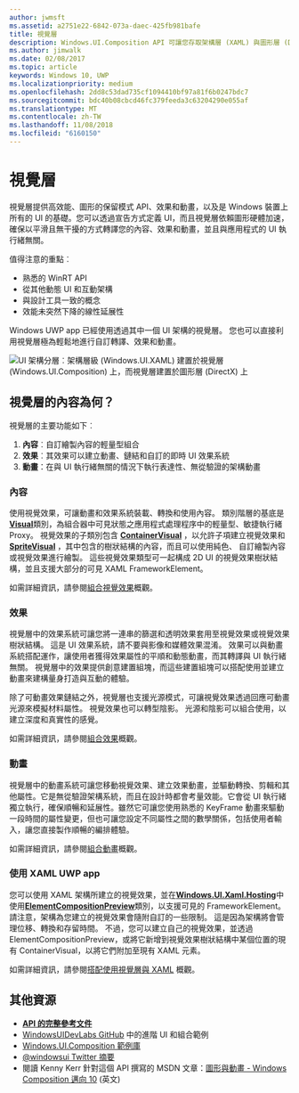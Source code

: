 ```yaml
---
author: jwmsft
ms.assetid: a2751e22-6842-073a-daec-425fb981bafe
title: 視覺層
description: Windows.UI.Composition API 可讓您存取架構層 (XAML) 與圖形層 (DirectX) 之間的組合層。
ms.author: jimwalk
ms.date: 02/08/2017
ms.topic: article
keywords: Windows 10, UWP
ms.localizationpriority: medium
ms.openlocfilehash: 2dd8c53dad735cf1094410bf97a81f6b0247bdc7
ms.sourcegitcommit: bdc40b08cbcd46fc379feeda3c63204290e055af
ms.translationtype: MT
ms.contentlocale: zh-TW
ms.lasthandoff: 11/08/2018
ms.locfileid: "6160150"
---
```

# <a name="visual-layer"></a>視覺層

視覺層提供高效能、圖形的保留模式 API、效果和動畫，以及是 Windows 裝置上所有的 UI 的基礎。您可以透過宣告方式定義 UI，而且視覺層依賴圖形硬體加速，確保以平滑且無干擾的方式轉譯您的內容、效果和動畫，並且與應用程式的 UI 執行緒無關。

值得注意的重點︰

* 熟悉的 WinRT API
* 從其他動態 UI 和互動架構
* 與設計工具一致的概念
* 效能未突然下降的線性延展性

Windows UWP app 已經使用透過其中一個 UI 架構的視覺層。 您也可以直接利用視覺層極為輕鬆地進行自訂轉譯、效果和動畫。

![UI 架構分層︰架構層級 (Windows.UI.XAML) 建置於視覺層 (Windows.UI.Composition) 上，而視覺層建置於圖形層 (DirectX) 上](images/layers-win-ui-composition.png)

## <a name="whats-in-the-visual-layer"></a>視覺層的內容為何？

視覺層的主要功能如下︰

1. **內容**︰自訂繪製內容的輕量型組合
1. **效果**︰其效果可以建立動畫、鏈結和自訂的即時 UI 效果系統
1. **動畫**：在與 UI 執行緒無關的情況下執行表達性、無從驗證的架構動畫

### <a name="content"></a>內容

使用視覺效果，可讓動畫和效果系統裝載、轉換和使用內容。 類別階層的基底是[**Visual**](https://msdn.microsoft.com/library/windows/apps/Dn706858)類別，為組合器中可見狀態之應用程式處理程序中的輕量型、敏捷執行緒 Proxy。 視覺效果的子類別包含 [**ContainerVisual**](https://msdn.microsoft.com/library/windows/apps/Dn706810) ，以允許子項建立視覺效果和[**SpriteVisual**](https://msdn.microsoft.com/library/windows/apps/Mt589433) ，其中包含的樹狀結構的內容，而且可以使用純色、 自訂繪製內容或視覺效果進行繪製。 這些視覺效果類型可一起構成 2D UI 的視覺效果樹狀結構，並且支援大部分的可見 XAML FrameworkElement。

如需詳細資訊，請參閱[組合視覺效果](composition-visual-tree.md)概觀。

### <a name="effects"></a>效果

視覺層中的效果系統可讓您將一連串的篩選和透明效果套用至視覺效果或視覺效果樹狀結構。 這是 UI 效果系統，請不要與影像和媒體效果混淆。 效果可以與動畫系統搭配運作，讓使用者獲得效果屬性的平順和動態動畫，而其轉譯與 UI 執行緒無關。 視覺層中的效果提供創意建置組塊，而這些建置組塊可以搭配使用並建立動畫來建構量身打造與互動的體驗。

除了可動畫效果鏈結之外，視覺層也支援光源模式，可讓視覺效果透過回應可動畫光源來模擬材料屬性。 視覺效果也可以轉型陰影。 光源和陰影可以組合使用，以建立深度和真實性的感覺。

如需詳細資訊，請參閱[組合效果](composition-effects.md)概觀。

### <a name="animations"></a>動畫

視覺層中的動畫系統可讓您移動視覺效果、建立效果動畫，並驅動轉換、剪輯和其他屬性。它是無從驗證架構系統，而且在設計時都會考量效能。它會從 UI 執行緒獨立執行，確保順暢和延展性。雖然它可讓您使用熟悉的 KeyFrame 動畫來驅動一段時間的屬性變更，但也可讓您設定不同屬性之間的數學關係，包括使用者輸入，讓您直接製作順暢的編排體驗。

如需詳細資訊，請參閱[組合動畫](composition-animation.md)概觀。

### <a name="working-with-your-xaml-uwp-app"></a>使用 XAML UWP app

您可以使用 XAML 架構所建立的視覺效果，並在[**Windows.UI.Xaml.Hosting**](https://msdn.microsoft.com/library/windows/apps/Hh701908)中使用[**ElementCompositionPreview**](https://msdn.microsoft.com/library/windows/apps/Mt608976)類別，以支援可見的 FrameworkElement。 請注意，架構為您建立的視覺效果會隨附自訂的一些限制。 這是因為架構將會管理位移、轉換和存留時間。 不過，您可以建立自己的視覺效果，並透過 ElementCompositionPreview，或將它新增到視覺效果樹狀結構中某個位置的現有 ContainerVisual，以將它們附加至現有 XAML 元素。

如需詳細資訊，請參閱[搭配使用視覺層與 XAML](using-the-visual-layer-with-xaml.md) 概觀。

## <a name="additional-resources"></a>其他資源

* [**API 的完整參考文件**](https://msdn.microsoft.com/library/windows/apps/Dn706878)
* [WindowsUIDevLabs GitHub](https://github.com/microsoft/windowsuidevlabs) 中的進階 UI 和組合範例
* [Windows.UI.Composition 範例庫](https://aka.ms/winuiapp)
* [@windowsui Twitter 摘要 ](https://twitter.com/windowsui)
* 閱讀 Kenny Kerr 針對這個 API 撰寫的 MSDN 文章：[圖形與動畫 - Windows Composition 邁向 10](https://msdn.microsoft.com/magazine/mt590968) (英文)
